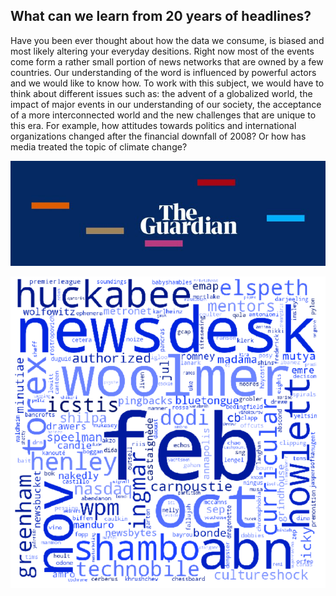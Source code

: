 ## What can we learn from 20 years of headlines?

Have you been ever thought about how the data we consume, is biased and most likely altering your everyday desitions. Right now most of the events come form a rather small portion of news networks that are owned by a few countries.  Our understanding of the word is influenced by powerful actors and we would like to know how. To work with this subject,  we would have to think about different issues such as: the advent of a globalized world, the impact of major events in our understanding of our society, the acceptance of a more interconnected world and the new challenges that are unique to this era. For example, how attitudes towards politics and international organizations changed after the financial downfall of 2008? Or how has media treated the topic of climate change?

![Theguardian](Theguardian.jpg)

![2007](2007.png)



